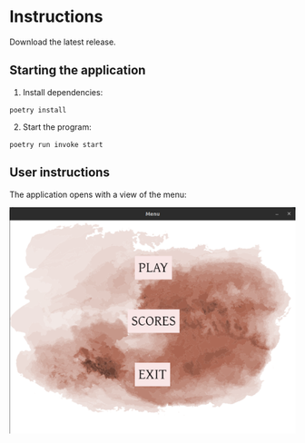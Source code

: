 # Instructions

Download the latest release.

## Starting the application

1. Install dependencies:
```
poetry install
``` 
2. Start the program:
```
poetry run invoke start
```

## User instructions

The application opens with a view of the menu:

![user_instructions1](https://github.com/ElliJohansson/memory-game/blob/master/documentation/images/userinstruction1.png)

